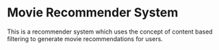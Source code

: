# Movie Recommender System

This is a recommender system  which uses the concept of content based filtering to generate movie recommendations for users.

